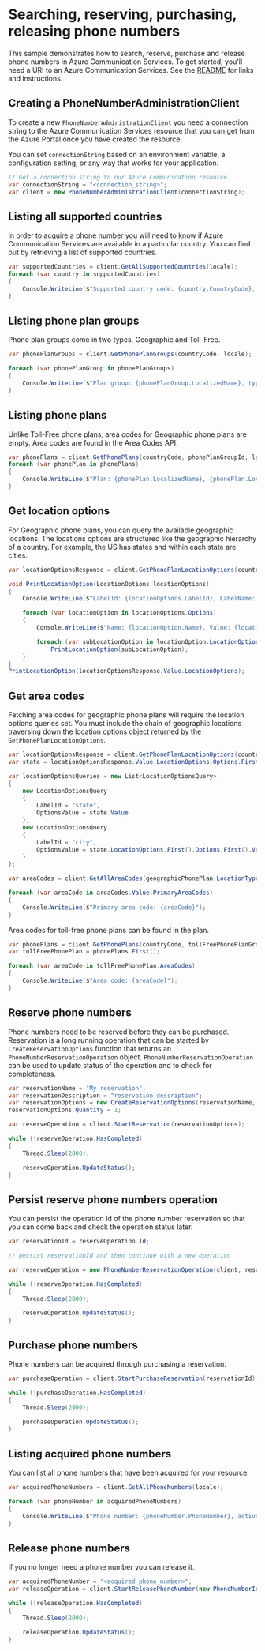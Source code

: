 # Searching, reserving, purchasing, releasing phone numbers

This sample demonstrates how to search, reserve, purchase and release phone numbers in Azure Communication Services.
To get started, you'll need a URI to an Azure Communication Services. See the [README](https://github.com/Azure/azure-sdk-for-net/blob/master/sdk/communication/Azure.Communication.PhoneNumbers/README.md) for links and instructions.

## Creating a PhoneNumberAdministrationClient

To create a new `PhoneNumberAdministrationClient` you need a connection string to the Azure Communication Services resource that you can get from the Azure Portal once you have created the resource.

You can set `connectionString` based on an environment variable, a configuration setting, or any way that works for your application.

```C# Snippet:CreatePhoneNumberAdministrationClient
// Get a connection string to our Azure Communication resource.
var connectionString = "<connection_string>";
var client = new PhoneNumberAdministrationClient(connectionString);
```

## Listing all supported countries

In order to acquire a phone number you will need to know if Azure Communication Services are available in a particular country. You can find out by retrieving a list of supported countries.

```C# Snippet:GetAllSupportedCountries
var supportedCountries = client.GetAllSupportedCountries(locale);
foreach (var country in supportedCountries)
{
    Console.WriteLine($"Supported country code: {country.CountryCode}, name: {country.LocalizedName}");
}
```

## Listing phone plan groups

Phone plan groups come in two types, Geographic and Toll-Free.

```C# Snippet:GetPhonePlanGroups
var phonePlanGroups = client.GetPhonePlanGroups(countryCode, locale);

foreach (var phonePlanGroup in phonePlanGroups)
{
    Console.WriteLine($"Plan group: {phonePlanGroup.LocalizedName}, type: {phonePlanGroup.PhoneNumberType}");
}
```

## Listing phone plans

Unlike Toll-Free phone plans, area codes for Geographic phone plans are empty. Area codes are found in the Area Codes API.

```C# Snippet:GetPhonePlans
var phonePlans = client.GetPhonePlans(countryCode, phonePlanGroupId, locale);
foreach (var phonePlan in phonePlans)
{
    Console.WriteLine($"Plan: {phonePlan.LocalizedName}, {phonePlan.LocationType}");
}
```

## Get location options

For Geographic phone plans, you can query the available geographic locations. The locations options are structured like the geographic hierarchy of a country. For example, the US has states and within each state are cities.

```C# Snippet:GetPhonePlanLocationOptions
var locationOptionsResponse = client.GetPhonePlanLocationOptions(countryCode, geographicPhonePlanGroup.PhonePlanGroupId, phonePlanId);

void PrintLocationOption(LocationOptions locationOptions)
{
    Console.WriteLine($"LabelId: {locationOptions.LabelId}, LabelName: {locationOptions.LabelName}");

    foreach (var locationOption in locationOptions.Options)
    {
        Console.WriteLine($"Name: {locationOption.Name}, Value: {locationOption.Value}");

        foreach (var subLocationOption in locationOption.LocationOptions)
            PrintLocationOption(subLocationOption);
    }
}
PrintLocationOption(locationOptionsResponse.Value.LocationOptions);
```

## Get area codes

Fetching area codes for geographic phone plans will require the location options queries set. You must include the chain of geographic locations traversing down the location options object returned by the `GetPhonePlanLocationOptions`.

```C# Snippet:GeographicalAreaCodes
var locationOptionsResponse = client.GetPhonePlanLocationOptions(countryCode, geographicPhonePlanGroupId, geographicPhonePlanId);
var state = locationOptionsResponse.Value.LocationOptions.Options.First();

var locationOptionsQueries = new List<LocationOptionsQuery>
{
    new LocationOptionsQuery
    {
        LabelId = "state",
        OptionsValue = state.Value
    },
    new LocationOptionsQuery
    {
        LabelId = "city",
        OptionsValue = state.LocationOptions.First().Options.First().Value
    }
};

var areaCodes = client.GetAllAreaCodes(geographicPhonePlan.LocationType.ToString(), countryCode, geographicPhonePlan.PhonePlanId, locationOptionsQueries);

foreach (var areaCode in areaCodes.Value.PrimaryAreaCodes)
{
    Console.WriteLine($"Primary area code: {areaCode}");
}
```

Area codes for toll-free phone plans can be found in the plan.

```C# Snippet:TollFreePlanAreaCodes
var phonePlans = client.GetPhonePlans(countryCode, tollFreePhonePlanGroupId, locale);
var tollFreePhonePlan = phonePlans.First();

foreach (var areaCode in tollFreePhonePlan.AreaCodes)
{
    Console.WriteLine($"Area code: {areaCode}");
}
```

## Reserve phone numbers

Phone numbers need to be reserved before they can be purchased. Reservation is a long running operation that can be started by `CreateReservationOptions` function that returns an `PhoneNumberReservationOperation` object. `PhoneNumberReservationOperation` can be used to update status of the operation and to check for completeness.

```C# Snippet:ReservePhoneNumbers
var reservationName = "My reservation";
var reservationDescription = "reservation description";
var reservationOptions = new CreateReservationOptions(reservationName, reservationDescription, new[] { phonePlanId }, areaCode);
reservationOptions.Quantity = 1;

var reserveOperation = client.StartReservation(reservationOptions);

while (!reserveOperation.HasCompleted)
{
    Thread.Sleep(2000);

    reserveOperation.UpdateStatus();
}
```

## Persist reserve phone numbers operation

You can persist the operation Id of the phone number reservation so that you can come back and check the operation status later.

```C# Snippet:PersistReservePhoneNumbersOperation
var reservationId = reserveOperation.Id;

// persist reservationId and then continue with a new operation

var reserveOperation = new PhoneNumberReservationOperation(client, reservationId);

while (!reserveOperation.HasCompleted)
{
    Thread.Sleep(2000);

    reserveOperation.UpdateStatus();
}
```

## Purchase phone numbers

Phone numbers can be acquired through purchasing a reservation.

```C# Snippet:StartPurchaseReservation
var purchaseOperation = client.StartPurchaseReservation(reservationId);

while (!purchaseOperation.HasCompleted)
{
    Thread.Sleep(2000);

    purchaseOperation.UpdateStatus();
}
```

## Listing acquired phone numbers

You can list all phone numbers that have been acquired for your resource.

```C# Snippet:ListAcquiredPhoneNumbers
var acquiredPhoneNumbers = client.GetAllPhoneNumbers(locale);

foreach (var phoneNumber in acquiredPhoneNumbers)
{
    Console.WriteLine($"Phone number: {phoneNumber.PhoneNumber}, activation state: {phoneNumber.ActivationState}");
}
```

## Release phone numbers

If you no longer need a phone number you can release it.

```C# Snippet:ReleasePhoneNumbers
var acquiredPhoneNumber = "<acquired_phone_number>";
var releaseOperation = client.StartReleasePhoneNumber(new PhoneNumberIdentifier(acquiredPhoneNumber));

while (!releaseOperation.HasCompleted)
{
    Thread.Sleep(2000);

    releaseOperation.UpdateStatus();
}
```
